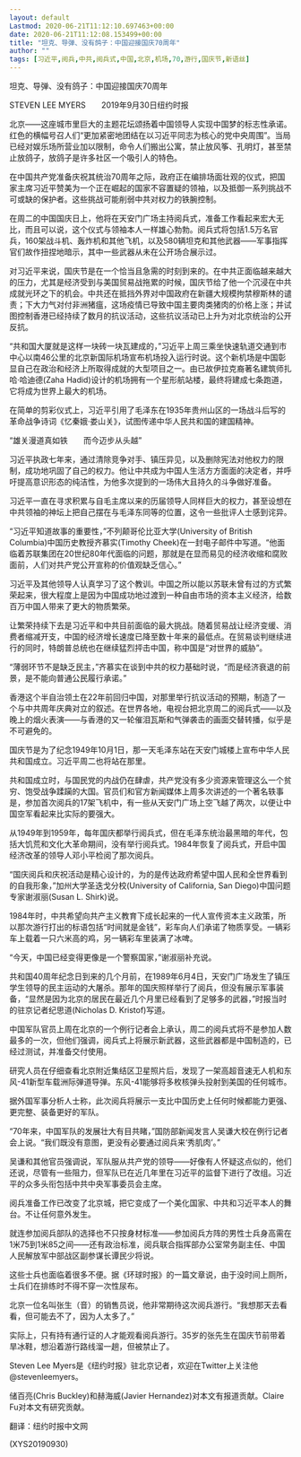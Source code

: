 ```yaml
---
layout: default
Lastmod: 2020-06-21T11:12:10.697463+00:00
date: 2020-06-21T11:12:08.153499+00:00
title: "坦克、导弹、没有鸽子：中国迎接国庆70周年"
author: ""
tags: [习近平,阅兵,中共,阅兵式,中国,北京,机场,70,游行,国庆节,新语丝]
---
```


坦克、导弹、没有鸽子：中国迎接国庆70周年

STEVEN LEE MYERS　　2019年9月30日纽约时报

北京——这座城市里巨大的主题花坛颂扬着中国领导人实现中国梦的标志性承诺。红色的横幅号召人们“更加紧密地团结在以习近平同志为核心的党中央周围”。当局已经对娱乐场所营业加以限制，命令人们搬出公寓，禁止放风筝、孔明灯，甚至禁止放鸽子，放鸽子是许多社区一个吸引人的特色。

在中国共产党准备庆祝其统治70周年之际，政府正在编排场面壮观的仪式，把国家主席习近平赞美为一个正在崛起的国家不容置疑的领袖，以及抵御一系列挑战不可或缺的保护者。这些挑战可能削弱中共对权力的铁腕控制。

在周二的中国国庆日上，他将在天安门广场主持阅兵式，准备工作看起来宏大无比，而且可以说，这个仪式与领袖本人一样雄心勃勃。阅兵式将包括1.5万名官兵，160架战斗机、轰炸机和其他飞机，以及580辆坦克和其他武器——军事指挥官们故作扭捏地暗示，其中一些武器从未在公开场合展示过。

对习近平来说，国庆节是在一个恰当且急需的时刻到来的。在中共正面临越来越大的压力，尤其是经济受到与美国贸易战拖累的时候，国庆节给了他一个沉浸在中共成就光环之下的机会。中共还在抵挡外界对中国政府在新疆大规模拘禁穆斯林的谴责；下大力气对付非洲猪瘟，这场疫情已导致中国主要肉类猪肉的价格上涨；并试图控制香港已经持续了数月的抗议活动，这些抗议活动已上升为对北京统治的公开反抗。

“共和国大厦就是这样一块砖一块瓦建成的，”习近平上周三乘坐快速轨道交通到市中心以南46公里的北京新国际机场宣布机场投入运行时说。这个新机场是中国彰显自己在政治和经济上所取得成就的大型项目之一。由已故伊拉克裔著名建筑师扎哈·哈迪德(Zaha Hadid)设计的机场拥有一个星形航站楼，最终将建成七条跑道，它将成为世界上最大的机场。

在简单的剪彩仪式上，习近平引用了毛泽东在1935年贵州山区的一场战斗后写的革命战争诗词《忆秦娥·娄山关》，试图传递中华人民共和国的建国精神。

“雄关漫道真如铁　　而今迈步从头越”

习近平执政七年来，通过清除竞争对手、镇压异见，以及删除宪法对他权力的限制，成功地巩固了自己的权力。他让中共成为中国人生活方方面面的决定者，并呼吁提高意识形态的纯洁性，为他多次提到的一场伟大且持久的斗争做好准备。

习近平一直在寻求积累与自毛主席以来的历届领导人同样巨大的权力，甚至设想在中共领袖的神坛上把自己摆在与毛泽东同等的位置，这令一些批评人士感到诧异。

“习近平知道故事的重要性，”不列颠哥伦比亚大学(University of British Columbia)中国历史教授齐慕实(Timothy Cheek)在一封电子邮件中写道。“他面临着苏联集团在20世纪80年代面临的问题，那就是在显而易见的经济收缩和腐败面前，人们对共产党公开宣称的价值观缺乏信心。”

习近平及其他领导人认真学习了这个教训。中国之所以能以苏联未曾有过的方式繁荣起来，很大程度上是因为中国成功地过渡到一种自由市场的资本主义经济，给数百万中国人带来了更大的物质繁荣。

让繁荣持续下去是习近平和中共目前面临的最大挑战。随着贸易战让经济变缓、消费者缩减开支，中国的经济增长速度已降至数十年来的最低点。在贸易谈判继续进行的同时，特朗普总统也在继续猛烈抨击中国，称中国是“对世界的威胁”。

“薄弱环节不是缺乏民主，”齐慕实在谈到中共的权力基础时说，“而是经济衰退的前景，是不能向普通公民履行承诺。”

香港这个半自治领土在22年前回归中国，对那里举行抗议活动的预期，制造了一个与中共周年庆典对立的叙述。在世界各地，电视台把北京周二的阅兵式——以及晚上的烟火表演——与香港的又一轮催泪瓦斯和气弹袭击的画面交替转播，似乎是不可避免的。

国庆节是为了纪念1949年10月1日，那一天毛泽东站在天安门城楼上宣布中华人民共和国成立。习近平周二也将站在那里。

共和国成立时，与国民党的内战仍在肆虐，共产党没有多少资源来管理这么一个贫穷、饱受战争蹂躏的大国。官员们和官方新闻媒体上周多次讲述的一个著名轶事是，参加首次阅兵的17架飞机中，有一些从天安门广场上空飞越了两次，以便让中国空军看起来比实际的要强大。

从1949年到1959年，每年国庆都举行阅兵式，但在毛泽东统治最黑暗的年代，包括大饥荒和文化大革命期间，没有举行阅兵式。1984年恢复了阅兵式，开启中国经济改革的领导人邓小平检阅了那次阅兵。

“国庆阅兵和庆祝活动是精心设计的，为的是传达政府希望中国人民和全世界看到的自我形象，”加州大学圣迭戈分校(University of California, San Diego)中国问题专家谢淑丽(Susan L. Shirk)说。

1984年时，中共希望向共产主义教育下成长起来的一代人宣传资本主义政策，所以那次游行打出的标语包括“时间就是金钱”，彩车向人们承诺了物质享受。一辆彩车上载着一只六米高的鸡，另一辆彩车里装满了冰啤。

“今天，中国已经变得更像是一个警察国家，”谢淑丽补充说。

共和国40周年纪念日到来的几个月前，在1989年6月4日，天安门广场发生了镇压学生领导的民主运动的大屠杀。那年的国庆照样举行了阅兵，但没有展示军事装备，“显然是因为北京的居民在最近几个月里已经看到了足够多的武器，”时报当时的驻京记者纪思道(Nicholas D. Kristof)写道。

中国军队官员上周在北京的一个例行记者会上承认，周二的阅兵式将不是参加人数最多的一次，但他们强调，阅兵式上将展示新武器，这些武器都是中国制造的，已经过测试，并准备交付使用。

研究人员在仔细查看北京附近集结区卫星照片后，发现了一架高超音速无人机和东风-41新型车载洲际弹道导弹。东风-41能够将多枚核弹头投射到美国的任何城市。

据外国军事分析人士称，此次阅兵将展示一支比中国历史上任何时候都能力更强、更完整、装备更好的军队。

“70年来，中国军队的发展壮大有目共睹，”国防部新闻发言人吴谦大校在例行记者会上说。“我们既没有意图，更没有必要通过阅兵来‘秀肌肉’。”

吴谦和其他官员强调说，军队服从共产党的领导——好像有人怀疑这点似的，他们还说，尽管有一些阻力，但军队已在近几年里在习近平的监督下进行了改组。习近平的众多头衔包括中共中央军事委员会主席。

阅兵准备工作已改变了北京城，把它变成了一个美化国家、中共和习近平本人的舞台。不让任何意外发生。

就连参加阅兵部队的选择也不只按身材标准——参加阅兵方阵的男性士兵身高需在1米75到1米85之间——还有政治标准，阅兵联合指挥部办公室常务副主任、中国人民解放军中部战区副参谋长谭民少将说。

这些士兵也面临着很多不便。据《环球时报》的一篇文章说，由于没时间上厕所，士兵们在排练时不得不穿一次性尿布。

北京一位名叫张生（音）的销售员说，他非常期待这次阅兵游行。“我想那天去看看，但可能去不了，因为人太多了。”

实际上，只有持有通行证的人才能观看阅兵游行。35岁的张先生在国庆节前带着旱冰鞋，想沿着游行路线溜一趟，但被禁止了。

Steven Lee Myers是《纽约时报》驻北京记者，欢迎在Twitter上关注他 @stevenleemyers。

储百亮(Chris Buckley)和赫海威(Javier Hernandez)对本文有报道贡献。Claire Fu对本文有研究贡献。

翻译：纽约时报中文网

(XYS20190930)


